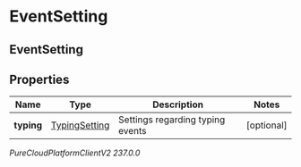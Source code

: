 # EventSetting

## EventSetting

## Properties

|Name | Type | Description | Notes|
|------------ | ------------- | ------------- | -------------|
| **typing** | [TypingSetting](TypingSetting) | Settings regarding typing events | [optional] |



_PureCloudPlatformClientV2 237.0.0_
